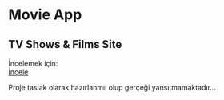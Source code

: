 # Movie App 
## TV Shows & Films Site



İncelemek için:
<br>
<a href="https://mviapp.netlify.app">İncele</a>

Proje taslak olarak hazırlanmıi olup gerçeği yansıtmamaktadır...


